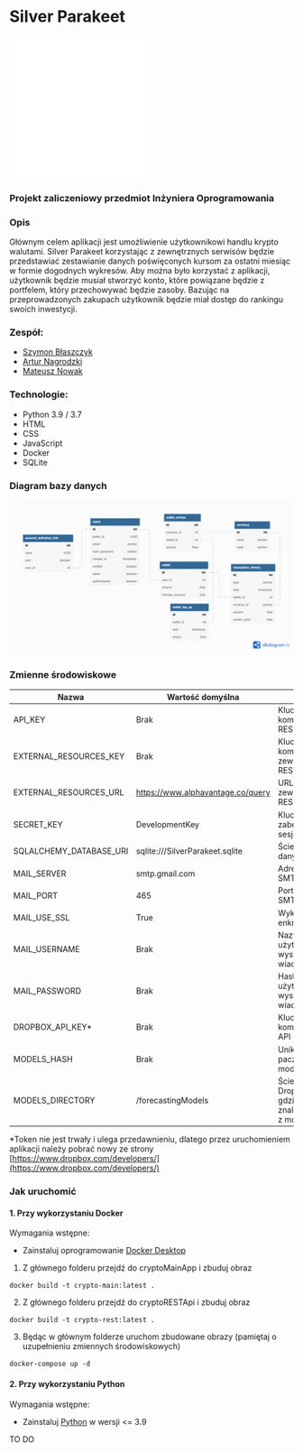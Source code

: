 # Silver Parakeet

<img src="docs/logo_white.png" width="250" alt="Silver Parakeet Logo">

### Projekt zaliczeniowy przedmiot Inżyniera Oprogramowania

### Opis
Głównym celem aplikacji jest umożliwienie użytkownikowi handlu krypto walutami. Silver Parakeet korzystając z zewnętrznych serwisów będzie przedstawiać zestawianie danych poświęconych kursom za ostatni miesiąc w formie dogodnych wykresów. Aby można było korzystać z aplikacji, użytkownik będzie musiał stworzyć konto, które powiązane będzie z portfelem, który przechowywać będzie zasoby. Bazując na przeprowadzonych zakupach użytkownik będzie miał dostęp do rankingu swoich inwestycji.  

### Zespół:
- [Szymon Błaszczyk](https://github.com/gaser3)
- [Artur Nagrodzki](https://github.com/ArturNagrodzki)
- [Mateusz Nowak](https://github.com/NovakMateusz)

### Technologie:
- Python 3.9 / 3.7
- HTML
- CSS
- JavaScript
- Docker
- SQLite

### Diagram bazy danych
![Diagram bazy danych](docs/databaseDiagram.png)

### Zmienne środowiskowe
| Nazwa                   | Wartość domyślna                  | Opis                                                        | Komponent   |
|-------------------------|-----------------------------------|-------------------------------------------------------------|-------------|
| API_KEY                 | Brak                              | Klucz do komunikacji z REST API                             | Main / REST |
| EXTERNAL_RESOURCES_KEY  | Brak                              | Klucz do komunikacji z zewnętrzynym REST API                | REST        |
| EXTERNAL_RESOURCES_URL  | https://www.alphavantage.co/query | URL do zewnętrznego REST API                                | REST        |
| SECRET_KEY              | DevelopmentKey                    | Klucz zabezpieczajacy sesje klienta                         | Main        |
| SQLALCHEMY_DATABASE_URI | sqlite:///SilverParakeet.sqlite   | Ścieżka do bazy danych                                      | Main        |
| MAIL_SERVER             | smtp.gmail.com                    | Adres serwera SMTP                                          | Main        |
| MAIL_PORT               | 465                               | Port serwera SMTP                                           | Main        |
| MAIL_USE_SSL            | True                              | Wykorzystanie enkrypcji SSL                                 | Main        |
| MAIL_USERNAME           | Brak                              | Nazwa użytkownika wysyłajacego wiadomość                    | Main        |
| MAIL_PASSWORD           | Brak                              | Hasło użytkownika wysyłającego wiadomość                    | Main        |
| DROPBOX_API_KEY*        | Brak                              | Klucz do komunikacji z API Dropbox'a                        | REST        |
| MODELS_HASH             | Brak                              | Unikalna nazwa paczki z modelami                            | REST        |
| MODELS_DIRECTORY        | /forecastingModels                | Ścieżka do Dropbox'a, gdzie można znaleźć paczkę z modelami | REST        |

*Token nie jest trwały i ulega przedawnieniu, dlatego przez uruchomieniem aplikacji należy pobrać nowy ze strony [https://www.dropbox.com/developers/](https://www.dropbox.com/developers/)

### Jak uruchomić
#### 1. Przy wykorzystaniu Docker  
Wymagania wstępne:
- Zainstaluj oprogramowanie [Docker Desktop](https://docs.docker.com/desktop/)

1. Z głównego folderu przejdź do cryptoMainApp i zbuduj obraz
```console  
docker build -t crypto-main:latest . 
```
2. Z głównego folderu przejdź do cryptoRESTApi i zbuduj obraz
```console
docker build -t crypto-rest:latest .
```
3. Będąc w głównym folderze uruchom zbudowane obrazy (pamiętaj o uzupełnieniu zmiennych środowiskowych)
```console
docker-compose up -d
```

#### 2. Przy wykorzystaniu Python  
Wymagania wstępne:
- Zainstaluj [Python](https://www.python.org/downloads/) w wersji <= 3.9

TO DO